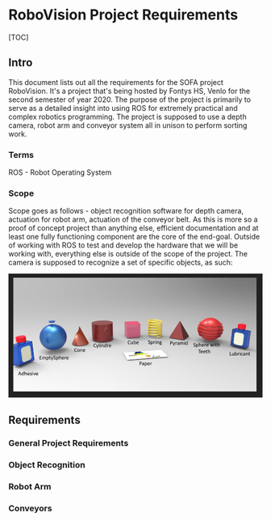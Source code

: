 # RoboVision Project Requirements

[TOC]



## Intro

This document lists out all the requirements for the SOFA project RoboVision. It's a project that's being hosted by Fontys HS, Venlo for the second semester of year 2020. The purpose of the project is primarily to serve as a detailed insight into using ROS for extremely practical and complex robotics programming. The project is supposed to use a depth camera, robot arm and conveyor system all in unison to perform sorting work.

### Terms

ROS - Robot Operating System

### Scope

Scope goes as follows - object recognition software for depth camera, actuation for robot arm, actuation of the conveyor belt. As this is more so a proof of concept project than anything else, efficient documentation and at least one fully functioning component are the core of the end-goal. Outside of working with ROS to test and develop the hardware that we will be working with, everything else is outside of the scope of the project. The camera is supposed to recognize a set of specific objects, as such:

![](./documentation_images/Requirements_1.png)

## Requirements

### General Project Requirements

### Object Recognition

### Robot Arm

### Conveyors
